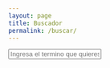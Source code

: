 ```yaml
---
layout: page
title: Buscador
permalink: /buscar/
---
```


<div id="search-container">
    <input type="text" id="search-input" placeholder="Ingresa el termino que quieres buscar sobre uñas...">
    <ul id="results-container"></ul>
</div>

<script src="{{ site.url }}/assets/simple-jekyll-search.min.js" type="text/javascript"></script>
<script>
    SimpleJekyllSearch({
    searchInput: document.getElementById('search-input'),
    resultsContainer: document.getElementById('results-container'),
    searchResultTemplate: '<div style="text-align: left !important;"><a href="{url}"><h1 style="text-align:left !important;">{title}</h1></a><span style="text-align:left !important;">{date}</span></div>',
    json: '{{ site.url }}/search.json'
    });
</script>